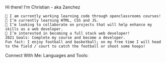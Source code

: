 Hi there! I'm Christian - aka 2anchez

    👋 I am currently working learning code through openclassrooms courses!
    🌱 I’m currently learning HTML, CSS and JS.
    💞️ I’m looking to collaborate on projects that will help enhance my skills as a web developer.
    👀 I’m interested in becoming a full stack web developer!
    2021 Goals: Complete my course and become a developer.
    Fun fact: I enjoy football and basketball; on my free time I will head to the field / court to catch the football or shoot some hoops!

Connect With Me:
Languages and Tools:
